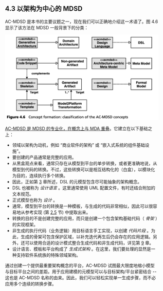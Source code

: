 ## 4.3 以架构为中心的 MDSD
AC-MDSD 是本书的主要议题之一，现在我们可以正确地介绍这一术语了。图 4.6 显示了该方法在 MDSD 一般背景下的分类：

![Figure 4.6](../img/f4.6.png)

<ins>AC-MDSD 是 MDSD 的专业化，在概念上与 MDA 重叠</ins>。它建立在以下基础之上：
- 领域以架构为动机，例如 “商业软件的架构” 或 “嵌入式系统的组件基础设施”。
- 要创建的产品通常是完整的应用。
- 从黑盒观点来看，通常只存在从模型到平台的单步转换，或者更准确地说，从模型到代码的转换。不过，这些转换可以是相互结构化的（白盒），以模块化为目的，连续执行多个转换。
- 因此，正如第 [3](../ch3/0.md) 章所述，DSL 的元模型包含尽可能抽象的架构概念。
- DSL 也被称为 *设计语言* 。这里通常使用 UML 配置文件，有时还结合附加的文本规范。
- 正式模型也称为 *设计* 。
- 通常，模型到平台的转换是一种模板，与生成的代码非常相似，因此可以很容易地从参考实现 (第 [2.5](../ch2/5.md) 节) 
中提取出来。
- 转换的目的不是创建完整的应用，而只是创建一个包含架构基础代码（ *骨架* ）的实现框架。
- 非生成的执行代码（业务逻辑）用目标语言手工实现，以创建 *代码片段* 。为此，生成的骨架可包含保护区域，以补充迭代再生后仍会存在的应用逻辑。另外，还可以使用合适的设计模式整合生成代码和非生成代码，详见第 [9](../ch9/0.md) 章。
- 设计语言、模板和平台构成了 *生成式架构* 。在这里，我们要处理的显然是一种支持软件系统族的特殊领域架构。

通过创建一个提供最重要架构概念的平台，AC-MDSD 试图最大限度地缩小模型与目标平台之间的差距。用于应用建模的元模型可以与目标架构/平台紧密结合 -- 这也是 AC-MDSD 名称的由来。因此，我们可以轻松实现单一生成步骤，而不必应用多个连续的转换步骤。
